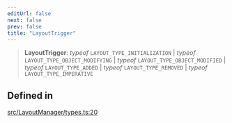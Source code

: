 ```yaml
---
editUrl: false
next: false
prev: false
title: "LayoutTrigger"
---
```


> **LayoutTrigger**: *typeof* `LAYOUT_TYPE_INITIALIZATION` \| *typeof* `LAYOUT_TYPE_OBJECT_MODIFYING` \| *typeof* `LAYOUT_TYPE_OBJECT_MODIFIED` \| *typeof* `LAYOUT_TYPE_ADDED` \| *typeof* `LAYOUT_TYPE_REMOVED` \| *typeof* `LAYOUT_TYPE_IMPERATIVE`

## Defined in

[src/LayoutManager/types.ts:20](https://github.com/fabricjs/fabric.js/blob/a0b4adf41e0a1fd81824114cedd4c32bfb8cac25/src/LayoutManager/types.ts#L20)
